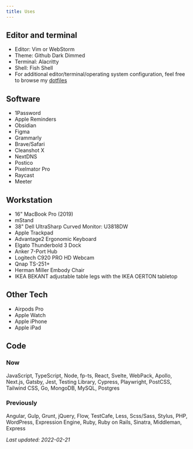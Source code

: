 ```yaml
---
title: Uses
---
```


## Editor and terminal

- Editor: Vim or WebStorm
- Theme: Github Dark Dimmed
- Terminal: Alacritty
- Shell: Fish Shell
- For additional editor/terminal/operating system configuration, feel free to
  browse my [dotfiles](https://github.com/devinschulz/dotfiles)

## Software

- 1Password
- Apple Reminders
- Obsidian
- Figma
- Grammarly
- Brave/Safari
- Cleanshot X
- NextDNS
- Postico
- Pixelmator Pro
- Raycast
- Meeter

## Workstation

- 16" MacBook Pro (2019)
- mStand
- 38" Dell UltraSharp Curved Monitor: U3818DW
- Apple Trackpad
- Advantage2 Ergonomic Keyboard
- Elgato Thunderbold 3 Dock
- Anker 7-Port Hub
- Logitech C920 PRO HD Webcam
- Qnap TS-251+
- Herman Miller Embody Chair
- IKEA BEKANT adjustable table legs with the IKEA OERTON tabletop

## Other Tech

- Airpods Pro
- Apple Watch
- Apple iPhone
- Apple iPad

## Code

### Now

JavaScript, TypeScript, Node, fp-ts, React, Svelte, WebPack, Apollo, Next.js,
Gatsby, Jest, Testing Library, Cypress, Playwright, PostCSS, Tailwind CSS, Go,
MongoDB, MySQL, Postgres

### Previously

Angular, Gulp, Grunt, jQuery, Flow, TestCafe, Less, Scss/Sass, Stylus, PHP,
WordPress, Expression Engine, Ruby, Ruby on Rails, Sinatra, Middleman, Express

_Last updated: 2022-02-21_
